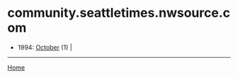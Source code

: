 # community.seattletimes.nwsource.com

  * 1994: 
      [October](./community-seattletimes-nwsource-com-1994-10.md) (1) | 

----

[Home](../)
